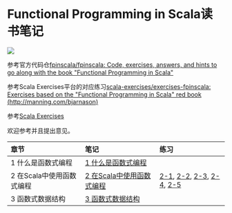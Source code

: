# Functional Programming in Scala读书笔记

<img src="https://images.manning.com/360/480/resize/book/2/a2ed920-d6ed-48fb-8f18-b051b7a09a2a/bjarnason.png">

参考官方代码仓[fpinscala/fpinscala: Code, exercises, answers, and hints to go along with the book "Functional Programming in Scala"
](https://github.com/fpinscala/fpinscala)

参考Scala Exercises平台的对应练习[scala-exercises/exercises-fpinscala: Exercises based on the "Functional Programming in Scala" red book (http://manning.com/bjarnason)
](https://github.com/scala-exercises/exercises-fpinscala)

参考[Scala Exercises](https://www.scala-exercises.org/)

欢迎参考并且提出意见。

| 章节 | 笔记 | 练习 |
| :--- | :--- |:--- |
| 1 什么是函数式编程 | [1 什么是函数式编程](notes\chapter1.md) ||
| 2 在Scala中使用函数式编程 | [2 在Scala中使用函数式编程](notes\chapter2.md) |[2-1](exercises/chapter2/src/Fibonacci.scala), [2-2](exercises/chapter2/src/IsSorted.scala), [2-3](exercises/chapter2/src/Currying.scala), [2-4](exercises/chapter2/src/Currying.scala), [2-5](exercises/chapter2/src/HighOrderFunction.scala)|
| 3 函数式数据结构 | [3 函数式数据结构](notes\chapter3.md) ||
